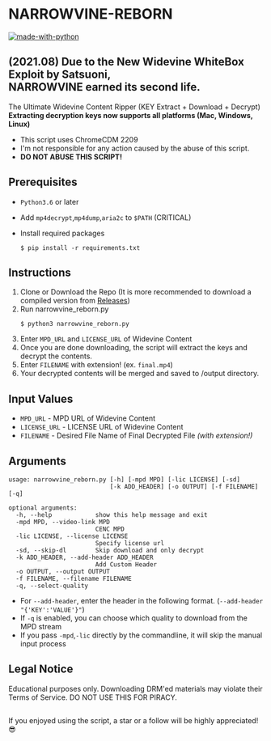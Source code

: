 # NARROWVINE-REBORN
[![made-with-python](https://img.shields.io/badge/Made%20with-Python-1f425f.svg)](https://www.python.org/)

## (2021.08) Due to the New Widevine WhiteBox Exploit by Satsuoni, <br>NARROWVINE earned its second life.

The Ultimate Widevine Content Ripper (KEY Extract + Download + Decrypt)<br>
**Extracting decryption keys now supports all platforms (Mac, Windows, Linux)** 
- This script uses ChromeCDM 2209
- I'm not responsible for any action caused by the abuse of this script.
- **DO NOT ABUSE THIS SCRIPT!**

## Prerequisites
- `Python3.6` or later
- Add `mp4decrypt`,`mp4dump`,`aria2c` to `$PATH` (CRITICAL)
- Install required packages

  ```
  $ pip install -r requirements.txt
  ```
## Instructions
1. Clone or Download the Repo (It is more recommended to download a compiled version from [Releases](https://github.com/WHTJEON/narrowvine/releases))
2. Run narrowvine_reborn.py
   ```
   $ python3 narrowvine_reborn.py
   ```
3. Enter `MPD_URL` and `LICENSE_URL` of Widevine Content 
4. Once you are done downloading, the script will extract the keys and decrypt the contents.<br> 
5. Enter `FILENAME` with extension! (ex. `final.mp4`)
6. Your decrypted contents will be merged and saved to /output directory. 

## Input Values
- `MPD_URL` - MPD URL of Widevine Content
- `LICENSE_URL` - LICENSE URL of Widevine Content
- `FILENAME` - Desired File Name of Final Decrypted File *(with extension!)*

## Arguments
```
usage: narrowvine_reborn.py [-h] [-mpd MPD] [-lic LICENSE] [-sd]
                            [-k ADD_HEADER] [-o OUTPUT] [-f FILENAME] [-q]

optional arguments:
  -h, --help            show this help message and exit
  -mpd MPD, --video-link MPD
                        CENC MPD
  -lic LICENSE, --license LICENSE
                        Specify license url
  -sd, --skip-dl        Skip download and only decrypt
  -k ADD_HEADER, --add-header ADD_HEADER
                        Add Custom Header
  -o OUTPUT, --output OUTPUT
  -f FILENAME, --filename FILENAME
  -q, --select-quality
```
- For `--add-header`, enter the header in the following format. (`--add-header "{'KEY':'VALUE'}"`)
- If `-q` is enabled, you can choose which quality to download from the MPD stream
- If you pass `-mpd`,`-lic` directly by the commandline, it will skip the manual input process

## Legal Notice
Educational purposes only. Downloading DRM'ed materials may violate their Terms of Service. DO NOT USE THIS FOR PIRACY.

##
If you enjoyed using the script, a star or a follow will be highly appreciated! 😎

 



